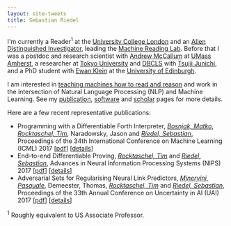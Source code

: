 ```yaml
---
layout: site-tweets
title: Sebastian Riedel
---
```


I'm currently a Reader<sup>1</sup> at the [University College London](http://www.ucl.ac.uk) and an [Allen Distinguished Investigator](http://www.pgafamilyfoundation.org/programs/investigators-fellows/key-initiative/adi-artificial-intelligence-awards), leading the [Machine Reading Lab](http://mr.cs.ucl.ac.uk/). Before that I was a postdoc and research scientist with [Andrew McCallum](http://people.cs.umass.edu/~mccallum/) at [UMass Amherst](http://cs.umass.edu), a researcher at [Tokyo University](http://www.u-tokyo.ac.jp/en/) and [DBCLS](http://dbcls.rois.ac.jp/en/) with [Tsujii Junichi](http://en.wikipedia.org/wiki/Jun'ichi_Tsujii), and a PhD student with [Ewan Klein](http://homepages.inf.ed.ac.uk/ewan/) at the [University of Edinburgh](http://www.ed.ac.uk/home).

I am interested in [teaching machines how to read and reason](http://mr.cs.ucl.ac.uk/) and work in the intersection of Natural Language Processing (NLP) and Machine Learning. See my [publication](/publications/all.html), [software](/software.html) and [scholar](http://scholar.google.com/citations?user=AcCtcrsAAAAJ&hl=en) pages for more details.

Here are a few recent representative publications:

<ul>
<li class="pubitem">
<span class="title">Programming with a Differentiable Forth Interpreter</span>,
<span class="author"><a href="http://matko.info/"><i>Bosnjak, Matko</i></a>, <a href="http://rockt.github.io/"><i>Rocktaschel, Tim</i></a>, Naradowsky, Jason and <a href="http://riedelcastro.github.com/"><i>Riedel, Sebastian</i></a></span>,
<span class="booktitle">Proceedings of the 34th International Conference on Machine Learning (ICML)</span>
<span class="year">2017</span>
[<a href="https://arxiv.org/abs/1605.06640">pdf</a>]
[<a href="details/bosnjak2017forth.html">details</a>]
</li>
<li class="pubitem">
<span class="title">End-to-end Differentiable Proving</span>,
<span class="author"><a href="http://rockt.github.io/"><i>Rocktaschel, Tim</i></a> and <a href="http://riedelcastro.github.com/"><i>Riedel, Sebastian</i></a></span>,
<span class="booktitle">Advances in Neural Information Processing Systems (NIPS)</span>
<span class="year">2017</span>
[<a href="https://arxiv.org/abs/1705.11040">pdf</a>]
[<a href="details/rocktaschel2017nips.html">details</a>]
</li>
<li class="pubitem">
<span class="title">Adversarial Sets for Regularising Neural Link Predictors</span>,
<span class="author"><a href="http://neuralnoise.com/"><i>Minervini, Pasquale</i></a>, Demeester, Thomas, <a href="http://rockt.github.io/"><i>Rocktaschel, Tim</i></a> and <a href="http://riedelcastro.github.com/"><i>Riedel, Sebastian</i></a></span>,
<span class="booktitle">Proceedings of the 33th Annual Conference on Uncertainty in AI (UAI)</span>
<span class="year">2017</span>
[<a href="https://arxiv.org/abs/1707.07596">pdf</a>]
[<a href="details/minervini2017adversarial.html">details</a>]
</li>
</ul>

<sup>1</sup> Roughly equivalent to US Associate Professor.
